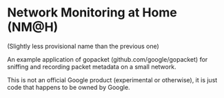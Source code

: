 # Network Monitoring at Home (NM@H) #
(Slightly less provisional name than the previous one)

An example application of gopacket (github.com/google/gopacket) for sniffing and recording packet metadata on a small network.

This is not an official Google product (experimental or otherwise), it is just code that happens to be owned by Google.
